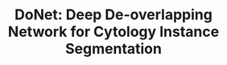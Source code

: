 ---
title: "DoNet: Deep De-overlapping Network for Cytology Instance Segmentation"
authors: "Hao Jiang&#42;, Rushan Zhang&#42;, Yanning Zhou, Yumeng Wang, Hao Chen#"
pub_date: "2023-06-18" #Date of publication. Change from Biorxiv date to Journal date once accepted
image: "/static/img/pub/2023_donet.png" 
conf: 
  - name: "CVPR" 
    url: "https://openaccess.thecvf.com/content/CVPR2023/papers/Jiang_DoNet_Deep_De-Overlapping_Network_for_Cytology_Instance_Segmentation_CVPR_2023_paper.pdf"
github:
  - url: "DeepDoNet/DoNet"
---